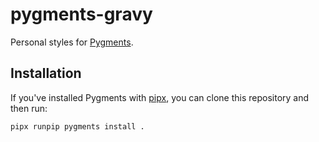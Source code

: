 # pygments-gravy

Personal styles for [Pygments](https://github.com/pygments/pygments).

## Installation

If you've installed Pygments with [pipx](https://github.com/pypa/pipx), you can clone this repository and then run:

```sh
pipx runpip pygments install .
```
